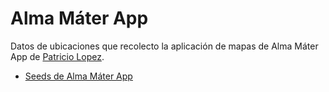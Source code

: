# Alma Máter App

Datos de ubicaciones que recolecto la aplicación de mapas de
Alma Máter App de [Patricio Lopez](https://github.com/lopezjurip).

- [Seeds de Alma Máter App](https://github.com/almapp/uc-maps-seeds)
